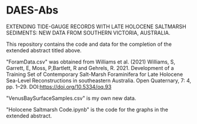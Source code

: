 # DAES-Abs
EXTENDING TIDE-GAUGE RECORDS WITH LATE HOLOCENE SALTMARSH SEDIMENTS: 
NEW DATA FROM SOUTHERN VICTORIA, AUSTRALIA.  

This repository contains the code and data for the completion of the extended abstract titled above.

"ForamData.csv" was obtained from Williams et al. (2021)
Williams, S, Garrett, E, Moss, P,Bartlett, R and Gehrels, R. 2021. Development of a Training Set
of Contemporary Salt-Marsh Foraminifera for Late Holocene Sea-Level Reconstructions in
southeastern Australia. Open Quaternary, 7: 4, pp. 1–29. DOI:https://doi.org/10.5334/oq.93

"VenusBaySurfaceSamples.csv" is my own new data.

"Holocene Saltmarsh Code.ipynb" is the code for the graphs in the extended abstract.
